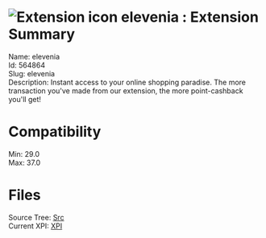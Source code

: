 # ![Extension icon](https://addons.thunderbird.net/user-media/addon_icons/564/564864-64.png?modified=1418250035) elevenia : Extension Summary

Name: elevenia  
Id: 564864  
Slug: elevenia  
Description: Instant access to your online shopping paradise. The more transaction you've made from our extension, the more point-cashback you'll get!
  

# Compatibility
Min: 29.0  
Max: 37.0  

# Files

Source Tree: [Src](C:/Dev/Thunderbird/ThunderKdB/xall/xOther/564864-elevenia/src)  
Current XPI: [XPI](C:/Dev/Thunderbird/ThunderKdB/xall/xOther/564864-elevenia/xpi)  



